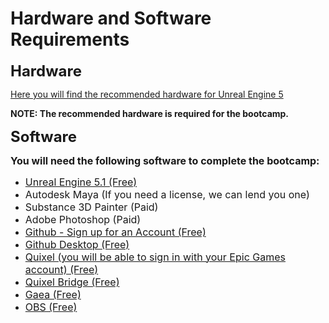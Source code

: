 # Hardware and Software Requirements

<p><span style="font-size: 18pt;"><strong>Hardware</strong></span></p>
<p><a class="inline_disabled" href="https://docs.unrealengine.com/5.0/en-US/hardware-and-software-specifications-for-unreal-engine/" target="_blank">Here you will find the recommended hardware for Unreal Engine 5</a></p>
<p><strong>NOTE: The recommended hardware is required for the bootcamp.</strong></p>
<p><span style="font-size: 18pt;"><strong>Software</strong></span></p>
<p><span style="font-size: 12pt;"><strong>You will need the following software to complete the bootcamp:</strong></span></p>
<ul>
<li><a class="inline_disabled" href="https://www.unrealengine.com/en-US" target="_blank"><span style="font-size: 12pt;">Unreal Engine 5.1 (Free)</span></a></li>
<li><span style="font-size: 12pt;">Autodesk Maya (If you need a license, we can lend you one)</span></li>
<li><span style="font-size: 12pt;">Substance 3D Painter (Paid)</span></li>
<li><span style="font-size: 12pt;">Adobe Photoshop (Paid)</span></li>
<li><a class="inline_disabled" href="https://github.com/" target="_blank"><span style="font-size: 12pt;">Github - Sign up for an Account (Free)</span></a></li>
<li><a class="inline_disabled" href="https://desktop.github.com/" target="_blank"><span style="font-size: 12pt;">Github Desktop (Free)</span></a></li>
<li><a class="inline_disabled" href="https://quixel.com/" target="_blank"><span style="font-size: 12pt;">Quixel (you will be able to sign in with your Epic Games account) (Free)</span></a></li>
<li><a class="inline_disabled" href="https://quixel.com/bridge" target="_blank"><span style="font-size: 12pt;">Quixel Bridge (Free)</span></a></li>
<li><a class="inline_disabled" href="https://quadspinner.com/Download/" target="_blank"><span style="font-size: 12pt;">Gaea (Free)</span></a></li>
<li><a class="inline_disabled" href="https://obsproject.com/" target="_blank"><span style="font-size: 12pt;">OBS (Free)</span></a></li>
</ul>
<p>&nbsp;</p>
<p>&nbsp;</p>
<p>&nbsp;</p>